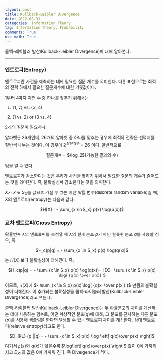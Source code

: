```yaml
---
layout: post
title: Kullback-Leibler Divergence
date: 2022-08-31
categories: Information_Theory
tag: Information Theory, Probability
comments: True
use_math: True
---
```


쿨백-레이블러 발산(Kullback-Leibler Divergence)에 대해 알아본다.

***

### 엔트로피(Entropy)

엔트로피란 사건을 예측하는 데에 필요한 질문 개수를 의미한다. 다른 표현으로는 최적의 전략 하에서 필요한 질문개수에 대한 기댓값이다. 

1부터 4까지 자연 수 중 하나를 맞추기 위해서는

1. {1, 2} vs. {3, 4}

2. (1 vs. 2) or (3 vs. 4)

2개의 질문이 필요하다. 

알파벳은 26개인데, 26개의 알파벳 중 하나를 맞추는 경우에 최적의 전략은 선택지를 절반씩 나누는 것이다. 이 경우에 $2^{질문개수} = 26$ 이다. 일반적으로

<center>질문개수 = $\log_2$(가능한 결과의 수)</center>

임을 알 수 있다.



엔트로피가 감소한다는 것은 우리가 사건을 맞히기 위해서 필요한 질문의 개수가 줄어드는 것을 의미한다. 즉, 불확실성이 감소한다는 것을 의미한다.



$X$가 $x \in S_X$를 값으로 가질 수 있는 이산 확률 변수(discrete random variable)일 때, X의 엔트로피(entropy)는 다음과 같다.

<center>$H[X]= - \sum_{x \in S_x} p(x) \log(p(x))$</center>



### 교차 엔트로피(Cross Entropy)

확률변수 $X$의 엔트로피를 측정할 때 $X$의 실제 분포 $p$가 아닌 잘못된 분포 $q$를 사용할 경우, 즉

<center>$H_c(p|q) = - \sum_{x \in S_x} p(x) \log(q(x))$</center>

는 $H(X)$ 보다 불확실성이 더해진다. 즉, 



<center>$H_c(p|q) = - \sum_{x \in S_x} p(x) \log(q(x))=H(X)- \sum_{x \in S_x} p(x) \log( {q(x) \over p(x)})$</center>



이므로, $H(X)$에 $- \sum_{x \in S_x} p(x) \log( {q(x) \over p(x)} )$ 만큼의 불확실성이 더해진다. 이 추가되는 불확실성을 쿨백-라이블러 발산(Kullback-Leibler Divergence)라고 부른다.



쿨백-라이블러 발산(Kullback-Leibler Divergence)는 두 확률분포의 차이를 계산하는 데에 사용하는 함수로, 어떤 이상적인 분포($q$)에 대해, 그 분포를 근사하는 다른 분포($p$)를 사용해 샘플링을 한다면 발생할 수 있는 엔트로피 차이를 계산한다. 상대 엔트로피(relative entropy)라고도 한다.

<center>$D_{KL} (p ||q) = - \sum_{x \in S_x} p(x) \log \left[ q(x)\over p(x) \right]$</center>

여기서 $p(x)$와 $q(x)$가 닮을수록 $\log\left[ q(x)\over p(x) \right]$ 값이 0에 가까워지고 $D_{KL}$의 값은 0에 가까워 진다. 즉 Divergence가 적다.
